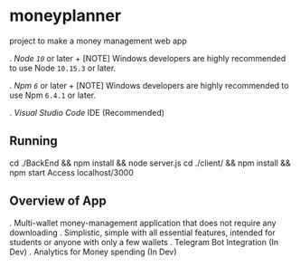 # moneyplanner
project to make a money management web app

. *Node `10`* or later
+
[NOTE]
Windows developers are highly recommended to use Node `10.15.3` or later.

. *Npm `6`* or later
+
[NOTE]
Windows developers are highly recommended to use Npm `6.4.1` or later.

. *Visual Studio Code* IDE (Recommended)

## Running
cd ./BackEnd && npm install && node server.js
cd ./client/ && npm install && npm start 
Access localhost/3000 

## Overview of App
. Multi-wallet money-management application that does not require any downloading
. Simplistic, simple with all essential features, intended for students or anyone with only a few wallets
. Telegram Bot Integration (In Dev)
. Analytics for Money spending (In Dev)
